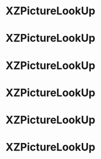 # XZPictureLookUp
# XZPictureLookUp
# XZPictureLookUp
# XZPictureLookUp
# XZPictureLookUp
# XZPictureLookUp
